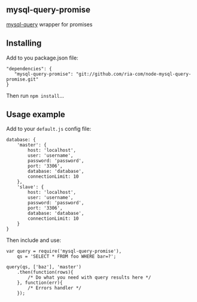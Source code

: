 ## mysql-query-promise ##
[mysql-query][1] wrapper for promises
## Installing ##
Add to you package.json file:

    "dependencies": {
       "mysql-query-promise": "git://github.com/ria-com/node-mysql-query-promise.git"
    }
Then run `npm install`...
## Usage example ##
Add to your `default.js` config file:

    database: {
        'master': {
            host: 'localhost',
            user: 'username',
            password: 'password',
            port: '3306',
            database: 'database',
            connectionLimit: 10
        },
        'slave': {
            host: 'localhost',
            user: 'username',
            password: 'password',
            port: '3306',
            database: 'database',
            connectionLimit: 10
        }
    }
Then include and use:

    var query = require('mysql-query-promise'),
        qs = 'SELECT * FROM foo WHERE bar=?';
        
    query(qs, ['baz'], 'master')
        .then(function(rows){
            /* Do what you need with query results here */
        }, function(err){
            /* Errors handler */
        });
    
  [1]: https://github.com/ria-com/node-mysql-query